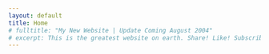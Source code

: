 ```yaml
---
layout: default
title: Home
# fulltitle: "My New Website | Update Coming August 2004"
# excerpt: This is the greatest website on earth. Share! Like! Subscribe! I'm dead inside!
---
```


<center>
    <script style="margin:auto;" src="js/sketch.js"></script>
</center>